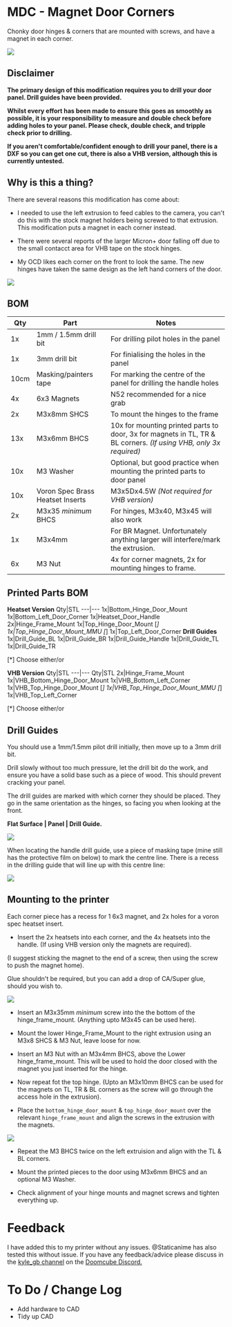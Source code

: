 # MDC - Magnet Door Corners
Chonky door hinges & corners that are mounted with screws, and have a magnet in each corner.

![](https://github.com/Jadecky/Printer_Mods/blob/main/Micron%2B/MDC/Images/Corner%20example.JPG)

## Disclaimer

**The primary design of this modification requires you to drill your door panel. Drill guides have been provided.**

**Whilst every effort has been made to ensure this goes as smoothly as possible, it is your responsibility to measure and double check before adding holes to your panel. Please check, double check, and tripple check prior to drilling.**

**If you aren't comfortable/confident enough to drill your panel, there is a DXF so you can get one cut, there is also a VHB version, although this is currently untested.**

## Why is this a thing?

There are several reasons this modification has come about:

- I needed to use the left extrusion to feed cables to the camera, you can't do this with the stock magnet holders being screwed to that extrusion. This modification puts a magnet in each corner instead.

- There were several reports of the larger Micron+ door falling off due to the small contacct area for VHB tape on the stock hinges.

- My OCD likes each corner on the front to look the same. The new hinges have taken the same design as the left hand corners of the door.

![](https://github.com/Jadecky/Printer_Mods/blob/main/Micron%2B/MDC/Images/Front.png)

## BOM
Qty |Part|Notes
---|----|---
1x|1mm / 1.5mm drill bit|For drilling pilot holes in the panel
1x|3mm drill bit|For finialising the holes in the panel
10cm|Masking/painters tape|For marking the centre of the panel for drilling the handle holes 
4x|6x3 Magnets|N52 recommended for a nice grab 
2x|M3x8mm SHCS|To mount the hinges to the frame
13x|M3x6mm BHCS|10x for mounting printed parts to door, 3x for magnets in TL, TR & BL corners. *(If using VHB, only 3x required)*
10x|M3 Washer|Optional, but good practice when mounting the printed parts to door panel
10x|Voron Spec Brass Heatset Inserts|M3x5Dx4.5W *(Not required for VHB version)*
2x|M3x35 *minimum* BHCS|For hinges, M3x40, M3x45 will also work
1x|M3x4mm|For BR Magnet. Unfortunately anything larger will interfere/mark the extrusion.
6x|M3 Nut|4x for corner magnets, 2x for mounting hinges to frame. 

## Printed Parts BOM
**Heatset Version**
Qty|STL
---|---
1x|Bottom_Hinge_Door_Mount
1x|Bottom_Left_Door_Corner
1x|Heatset_Door_Handle
2x|Hinge_Frame_Mount
1x|Top_Hinge_Door_Mount [*]
1x|Top_Hinge_Door_Mount_MMU [*]
1x|Top_Left_Door_Corner
**Drill Guides**
1x|Drill_Guide_BL
1x|Drill_Guide_BR
1x|Drill_Guide_Handle
1x|Drill_Guide_TL
1x|Drill_Guide_TR

[*] Choose either/or

**VHB Version**
Qty|STL
---|---
Qty|STL
2x|Hinge_Frame_Mount
1x|VHB_Bottom_Hinge_Door_Mount
1x|VHB_Bottom_Left_Corner
1x|VHB_Top_Hinge_Door_Mount [*]
1x|VHB_Top_Hinge_Door_Mount_MMU [*]
1x|VHB_Top_Left_Corner

[*] Choose either/or


## Drill Guides

You should use a 1mm/1.5mm pilot drill initially, then move up to a 3mm drill bit. 

Drill slowly without too much pressure, let the drill bit do the work, and ensure you have a solid base such as a piece of wood. This should prevent cracking your panel. 

The drill guides are marked with which corner they should be placed. They go in the same orientation as the hinges, so facing you when looking at the front.

**Flat Surface | Panel | Drill Guide.**

![](https://github.com/Jadecky/Printer_Mods/blob/main/Micron%2B/MDC/Images/Drill%20Guides.png)

When locating the handle drill guide, use a piece of masking tape (mine still has the protective film on below) to mark the centre line. There is a recess in the drilling guide that will line up with this centre line:

![](https://github.com/Jadecky/Printer_Mods/blob/main/Micron%2B/MDC/Images/Handle_Drill_Guide.JPG)


## Mounting to the printer

Each corner piece has a recess for 1 6x3 magnet, and 2x holes for a voron spec heatset insert. 

- Insert the 2x heatsets into each corner, and the 4x heatsets into the handle. (If using VHB version only the magnets are required).

(I suggest sticking the magnet to the end of a screw, then using the screw to push the magnet home).

Glue shouldn't be required, but you can add a drop of CA/Super glue, should you wish to.

![](https://github.com/Jadecky/Printer_Mods/blob/main/Micron%2B/MDC/Images/Magnet_heatset_corner.png)

- Insert an M3x35mm *minimum* screw into the the bottom of the hinge_frame_mount. (Anything upto M3x45 can be used here).

- Mount the lower Hinge_Frame_Mount to the right extrusion using an M3x8 SHCS & M3 Nut, leave loose for now. 

- Insert an M3 Nut with an M3x4mm BHCS, above the Lower hinge_frame_mount. This will be used to hold the door closed with the magnet you just inserted for the hinge.

- Now repeat fot the top hinge. (Upto an M3x10mm BHCS can be used for the magnets on TL, TR & BL corners as the screw will go through the access hole in the extrusion).

- Place the ```bottom_hinge_door_mount``` & ```top_hinge_door_mount``` over the relevant ```hinge_frame_mount``` and align the screws in the extrusion with the magnets.

![](https://github.com/Jadecky/Printer_Mods/blob/main/Micron%2B/MDC/Images/Corner%20alignement.JPG) 

- Repeat the M3 BHCS twice on the left extruision and align with the TL & BL corners.

- Mount the printed pieces to the door using M3x6mm BHCS and an optional M3 Washer.

- Check alignment of your hinge mounts and magnet screws and tighten everything up. 

# Feedback

I have added this to my printer without any issues. @Staticanime has also tested this without issue. If you have any feedback/advice please discuss in the [kyle_gb channel](https://discord.com/channels/825469421346226226/1132795892810907748) on the [Doomcube Discord.](https://discord.gg/doomcube)

# To Do / Change Log
- Add hardware to CAD
- Tidy up CAD





